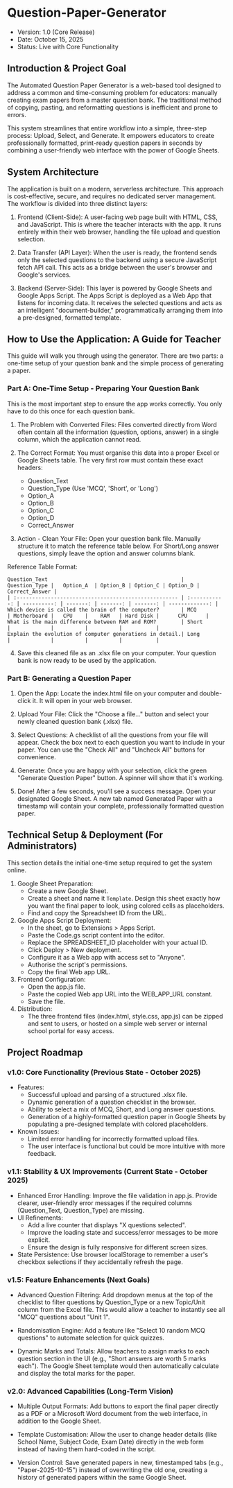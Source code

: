 # Question-Paper-Generator

- Version: 1.0 (Core Release)
- Date: October 15, 2025
- Status: Live with Core Functionality

## Introduction & Project Goal

The Automated Question Paper Generator is a web-based tool designed to address a common and time-consuming problem for educators: manually creating exam papers from a master question bank. The traditional method of copying, pasting, and reformatting questions is inefficient and prone to errors.

This system streamlines that entire workflow into a simple, three-step process: Upload, Select, and Generate. It empowers educators to create professionally formatted, print-ready question papers in seconds by combining a user-friendly web interface with the power of Google Sheets.

## System Architecture

The application is built on a modern, serverless architecture. This approach is cost-effective, secure, and requires no dedicated server management. The workflow is divided into three distinct layers:

1.  Frontend (Client-Side): A user-facing web page built with HTML, CSS, and JavaScript. This is where the teacher interacts with the app. It runs entirely within their web browser, handling the file upload and question selection.

2.  Data Transfer (API Layer): When the user is ready, the frontend sends only the selected questions to the backend using a secure JavaScript fetch API call. This acts as a bridge between the user's browser and Google's services.

3.  Backend (Server-Side): This layer is powered by Google Sheets and Google Apps Script. The Apps Script is deployed as a Web App that listens for incoming data. It receives the selected questions and acts as an intelligent "document-builder," programmatically arranging them into a pre-designed, formatted template.

## How to Use the Application: A Guide for Teacher

This guide will walk you through using the generator. There are two parts: a one-time setup of your question bank and the simple process of generating a paper.

### Part A: One-Time Setup - Preparing Your Question Bank

This is the most important step to ensure the app works correctly. You only have to do this once for each question bank.

1. The Problem with Converted Files: Files converted directly from Word often contain all the information (question, options, answer) in a single column, which the application cannot read.

2. The Correct Format: You must organise this data into a proper Excel or Google Sheets table. The very first row must contain these exact headers:

   - Question_Text
   - Question_Type (Use 'MCQ', 'Short', or 'Long')
   - Option_A
   - Option_B
   - Option_C
   - Option_D
   - Correct_Answer

3. Action - Clean Your File: Open your question bank file. Manually structure it to match the reference table below. For Short/Long answer questions, simply leave the option and answer columns blank.

Reference Table Format:

```
Question_Text                                           | Question_Type |   Option_A  | Option_B | Option_C | Option_D | Correct_Answer |
| :---------------------------------------------------- | :-----------: | ----------: | -------: | -------: | -------: | -------------: |
Which device is called the brain of the computer?       | MCQ           | Motherboard |   CPU    |    RAM   | Hard Disk |      CPU      |
What is the main difference between RAM and ROM?        | Short         |             |          |          |           |
Explain the evolution of computer generations in detail.| Long          |             |          |          |           |
```

4. Save this cleaned file as an .xlsx file on your computer. Your question bank is now ready to be used by the application.

### Part B: Generating a Question Paper

1.  Open the App: Locate the index.html file on your computer and double-click it. It will open in your web browser.

2.  Upload Your File: Click the "Choose a file..." button and select your newly cleaned question bank (.xlsx) file.

3.  Select Questions: A checklist of all the questions from your file will appear. Check the box next to each question you want to include in your paper. You can use the "Check All" and "Uncheck All" buttons for convenience.

4.  Generate: Once you are happy with your selection, click the green "Generate Question Paper" button. A spinner will show that it's working.

5.  Done! After a few seconds, you'll see a success message. Open your designated Google Sheet. A new tab named Generated Paper with a timestamp will contain your complete, professionally formatted question paper.

## Technical Setup & Deployment (For Administrators)

This section details the initial one-time setup required to get the system online.

1. Google Sheet Preparation:
   - Create a new Google Sheet.
   - Create a sheet and name it `Template`. Design this sheet exactly how you want the final paper to look, using colored cells as placeholders.
   - Find and copy the Spreadsheet ID from the URL.
2. Google Apps Script Deployment:
   - In the sheet, go to Extensions > Apps Script.
   - Paste the Code.gs script content into the editor.
   - Replace the SPREADSHEET_ID placeholder with your actual ID.
   - Click Deploy > New deployment.
   - Configure it as a Web app with access set to "Anyone".
   - Authorise the script's permissions.
   - Copy the final Web app URL.
3. Frontend Configuration:
   - Open the app.js file.
   - Paste the copied Web app URL into the WEB_APP_URL constant.
   - Save the file.
4. Distribution:
   - The three frontend files (index.html, style.css, app.js) can be zipped and sent to users, or hosted on a simple web server or internal school portal for easy access.

## Project Roadmap

### v1.0: Core Functionality (Previous State - October 2025)

- Features:
  - Successful upload and parsing of a structured .xlsx file.
  - Dynamic generation of a question checklist in the browser.
  - Ability to select a mix of MCQ, Short, and Long answer questions.
  - Generation of a highly-formatted question paper in Google Sheets by populating a pre-designed template with colored placeholders.
- Known Issues:
  - Limited error handling for incorrectly formatted upload files.
  - The user interface is functional but could be more intuitive with more feedback.

### v1.1: Stability & UX Improvements (Current State - October 2025)

- Enhanced Error Handling: Improve the file validation in app.js. Provide clearer, user-friendly error messages if the required columns (Question_Text, Question_Type) are missing.
- UI Refinements:
  - Add a live counter that displays "X questions selected".
  - Improve the loading state and success/error messages to be more explicit.
  - Ensure the design is fully responsive for different screen sizes.
- State Persistence: Use browser localStorage to remember a user's checkbox selections if they accidentally refresh the page.

### v1.5: Feature Enhancements (Next Goals)

- Advanced Question Filtering: Add dropdown menus at the top of the checklist to filter questions by Question_Type or a new Topic/Unit column from the Excel file. This would allow a teacher to instantly see all "MCQ" questions about "Unit 1".

- Randomisation Engine: Add a feature like "Select 10 random MCQ questions" to automate selection for quick quizzes.

- Dynamic Marks and Totals: Allow teachers to assign marks to each question section in the UI (e.g., "Short answers are worth 5 marks each"). The Google Sheet template would then automatically calculate and display the total marks for the paper.

### v2.0: Advanced Capabilities (Long-Term Vision)

- Multiple Output Formats: Add buttons to export the final paper directly as a PDF or a Microsoft Word document from the web interface, in addition to the Google Sheet.

- Template Customisation: Allow the user to change header details (like School Name, Subject Code, Exam Date) directly in the web form instead of having them hard-coded in the script.

- Version Control: Save generated papers in new, timestamped tabs (e.g., "Paper-2025-10-15") instead of overwriting the old one, creating a history of generated papers within the same Google Sheet.
